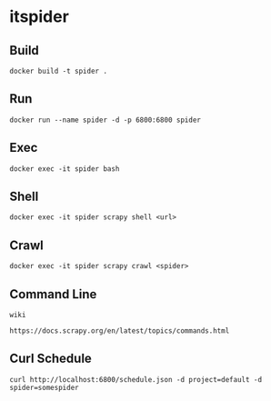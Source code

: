 # itspider

## Build

```
docker build -t spider .
```

## Run

```
docker run --name spider -d -p 6800:6800 spider
```

## Exec

```
docker exec -it spider bash
```

## Shell

```
docker exec -it spider scrapy shell <url>
```

## Crawl

```
docker exec -it spider scrapy crawl <spider>
```

## Command Line

```
wiki

https://docs.scrapy.org/en/latest/topics/commands.html
```

## Curl Schedule

```
curl http://localhost:6800/schedule.json -d project=default -d spider=somespider
```